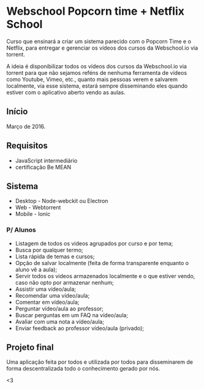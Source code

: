 # Webschool Popcorn time + Netflix School

Curso que ensinará a criar um sistema parecido com o Popcorn Time e o Netflix, para entregar e gerenciar os vídeos dos cursos da Webschool.io via torrent.

A ideia é disponibilizar todos os vídeos dos cursos da Webschool.io via torrent para que não sejamos reféns de nenhuma ferramenta de vídeos como Youtube, Vimeo, etc., quanto mais pessoas verem e salvarem localmente, via esse sistema, estará sempre disseminando eles quando estiver com o aplicativo aberto vendo as aulas.

## Início

Março de 2016.

## Requisitos

- JavaScript intermediário
- certificação Be MEAN

## Sistema

- Desktop - Node-webckit ou Electron
- Web - Webtorrent
- Mobile - Ionic

### P/ Alunos

- Listagem de todos os videos agrupados por curso e por tema;
- Busca por qualquer termo;
- Lista rápida de temas e cursos;
- Opção de salvar localmente (feita de forma transparente enquanto o aluno vê a aula);
- Servir todos os videos armazenados localmente e o que estiver vendo, caso não opto por armazenar nenhum;
- Assistir uma vídeo/aula;
- Recomendar uma vídeo/aula;
- Comentar em vídeo/aula;
- Perguntar vídeo/aula ao professor;
- Buscar perguntas em um FAQ na vídeo/aula;
- Avaliar com uma nota a vídeo/aula;
- Enviar feedback ao professor vídeo/aula (privado);

## Projeto final

Uma aplicação feita por todos e utilizada por todos para disseminarem de forma descentralizada todo o conhecimento gerado por nós.

<3
